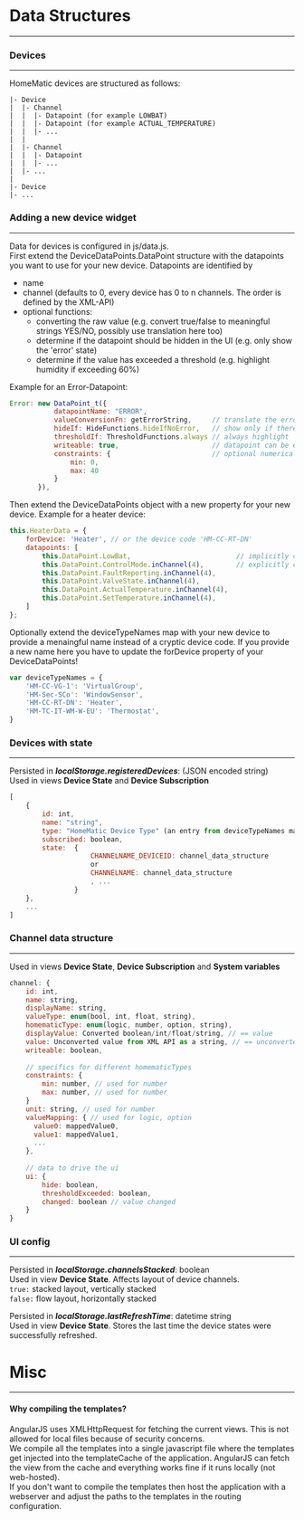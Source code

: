 # Data Structures
---

### Devices
---
HomeMatic devices are structured as follows:
```
|- Device
|  |- Channel
|  |  |- Datapoint (for example LOWBAT)
|  |  |- Datapoint (for example ACTUAL_TEMPERATURE)
|  |  |- ...
|  |
|  |- Channel
|  |  |- Datapoint
|  |  |- ...
|  |- ...
|
|- Device
|- ...
```

### Adding a new device widget
---
Data for devices is configured in js/data.js.  
First extend the DeviceDataPoints.DataPoint structure with the datapoints you want to use
for your new device. Datapoints are identified by
- name
- channel (defaults to 0, every device has 0 to n channels. The order is defined by the XML-API)
- optional functions:
  - converting the raw value (e.g. convert true/false to meaningful strings YES/NO, possibly use translation here too)
  - determine if the datapoint should be hidden in the UI (e.g. only show the 'error' state)
  - determine if the value has exceeded a threshold (e.g. highlight humidity if exceeding 60%)
  
Example for an Error-Datapoint:
```javascript
Error: new DataPoint_t({
           datapointName: "ERROR",
           valueConversionFn: getErrorString,     // translate the error number/string
           hideIf: HideFunctions.hideIfNoError,   // show only if there is an error
           thresholdIf: ThresholdFunctions.always // always highlight
           writeable: true,                       // datapoint can be edited
           constraints: {                         // optional numerical constraints on the datapoint value
               min: 0,
               max: 40
           }
       }),
```
Then extend the DeviceDataPoints object with a new property for your new device.
Example for a heater device:
```javascript
this.HeaterData = {
    forDevice: 'Heater', // or the device code 'HM-CC-RT-DN'
    datapoints: [
        this.DataPoint.LowBat,                          // implicitly channel 0
        this.DataPoint.ControlMode.inChannel(4),        // explicitly channel 4
        this.DataPoint.FaultReporting.inChannel(4),
        this.DataPoint.ValveState.inChannel(4),
        this.DataPoint.ActualTemperature.inChannel(4),
        this.DataPoint.SetTemperature.inChannel(4),
    ]
};
```

Optionally extend the deviceTypeNames map with your new device to provide a menaingful name
instead of a cryptic device code. If you provide a new name here you have to update the 
forDevice property of your DeviceDataPoints!
```javascript
var deviceTypeNames = {
    'HM-CC-VG-1': 'VirtualGroup',
    'HM-Sec-SCo': 'WindowSensor',
    'HM-CC-RT-DN': 'Heater',
    'HM-TC-IT-WM-W-EU': 'Thermostat',
}
```

### Devices with state
---
Persisted in ***localStorage.registeredDevices***: (JSON encoded string)  
Used in views **Device State** and **Device Subscription**
```javascript
[
	{
		id: int,
		name: "string",
		type: "HomeMatic Device Type" (an entry from deviceTypeNames map or raw device type code),
		subscribed: boolean,
		state:  {
					CHANNELNAME_DEVICEID: channel_data_structure
					or
					CHANNELNAME: channel_data_structure
					, ...
				}
	},
	...
]
```

### Channel data structure
---
Used in views **Device State**, **Device Subscription** and **System variables**
```javascript
channel: {
    id: int,
    name: string,
    displayName: string,
    valueType: enum(bool, int, float, string),
    homematicType: enum(logic, number, option, string),
    displayValue: Converted boolean/int/float/string, // == value
    value: Unconverted value from XML API as a string, // == unconvertedValue
    writeable: boolean,
    
    // specifics for different homematicTypes
    constraints: {
        min: number, // used for number 
        max: number, // used for number
    }
    unit: string, // used for number
    valueMapping: { // used for logic, option
      value0: mappedValue0,
      value1: mappedValue1,
      ...
    },
    
    // data to drive the ui
    ui: {
        hide: boolean,
        thresholdExceeded: boolean,
        changed: boolean // value changed
    }
}
```

### UI config
---
Persisted in ***localStorage.channelsStacked***: boolean  
Used in view **Device State**. Affects layout of device channels.  
`true:` stacked layout, vertically stacked  
`false:` flow layout, horizontally stacked

Persisted in ***localStorage.lastRefreshTime***: datetime string  
Used in view **Device State**. Stores the last time the device states were successfully refreshed.

# Misc
---
#### Why compiling the templates?
AngularJS uses XMLHttpRequest for fetching the current views.
This is not allowed for local files because of security concerns.  
We compile all the templates into a single javascript file where the
templates get injected into the templateCache of the application.
AngularJS can fetch the view from the cache and everything works fine
if it runs locally (not web-hosted).  
If you don't want to compile the templates then host the application
with a webserver and adjust the paths to the templates in the routing configuration.
